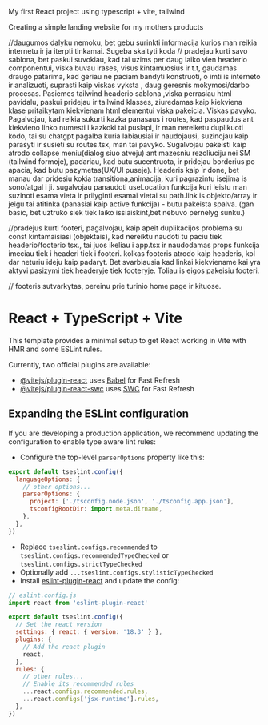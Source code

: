 My first React project using typescript + vite, tailwind

Creating a simple landing website for my mothers products

//daugumos dalyku nemoku, bet gebu surinkti informacija kurios man reikia internetu ir ja iterpti tinkamai. Sugeba skaityti koda
// pradejau kurti savo sablona, bet paskui suvokiau, kad tai uzims per daug laiko vien headerio componentui, viska buvau irases, visus kintamuosius ir t.t, gaudamas draugo patarima, kad geriau ne paciam bandyti konstruoti, o imti is interneto ir analizuoti, suprasti kaip viskas vyksta , daug geresnis mokymosi/darbo procesas. Pasiemes tailwind headerio sablona ,viska perrasiau html pavidalu, paskui pridejau ir tailwind klasses, ziuredamas kaip kiekviena klase pritaikytam kiekvienam html elementui viska pakeicia. Viskas pavyko. Pagalvojau, kad reikia sukurti kazka panasaus i routes, kad paspaudus ant kiekvieno linko numesti i kazkoki tai puslapi, ir man nereiketu duplikuoti kodo, tai su chatgpt pagalba kuria labiausiai ir naudojausi, suzinojau kaip parasyti ir susieti su routes.tsx, man tai pavyko. Sugalvojau pakeisti kaip atrodo collapse meniu(dialog siuo atveju) ant mazesniu rezoliuciju nei SM (tailwind formoje), padariau, kad butu sucentruota, ir pridejau borderius po apacia, kad butu pazymetas(UX/UI puseje). Headeris kaip ir done, bet manau dar pridesiu kokia transitiona,animacija, kuri pagrazintu isejima is sono/atgal i ji. sugalvojau panaudoti useLocation funkcija kuri leistu man suzinoti esama vieta ir prilyginti esamai vietai su path.link is objekto/array ir jeigu tai atitinka (panasiai kaip active funkcija) - butu pakeista spalva. (gan basic, bet uztruko siek tiek laiko issiaiskint,bet nebuvo pernelyg sunku.)

//pradejus kurti footeri, pagalvojau, kaip apeit duplikacijos problema su const kintamaisiasi (objektais), kad nereiktu naudoti tu paciu tiek headerio/footerio tsx., tai juos ikeliau i app.tsx ir naudodamas props funkcija imeciau tiek i headeri tiek i footeri. kolkas footeris atrodo kaip headeris, kol dar neturiu ideju kaip padaryt. Bet svarbiausia kad linkai kiekviename kai yra aktyvi pasizymi tiek headeryje tiek footeryje. Toliau is eigos pakeisiu footeri. 

// footeris sutvarkytas, pereinu prie turinio home page ir kituose.














# React + TypeScript + Vite

This template provides a minimal setup to get React working in Vite with HMR and some ESLint rules.

Currently, two official plugins are available:

- [@vitejs/plugin-react](https://github.com/vitejs/vite-plugin-react/blob/main/packages/plugin-react/README.md) uses [Babel](https://babeljs.io/) for Fast Refresh
- [@vitejs/plugin-react-swc](https://github.com/vitejs/vite-plugin-react-swc) uses [SWC](https://swc.rs/) for Fast Refresh

## Expanding the ESLint configuration

If you are developing a production application, we recommend updating the configuration to enable type aware lint rules:

- Configure the top-level `parserOptions` property like this:

```js
export default tseslint.config({
  languageOptions: {
    // other options...
    parserOptions: {
      project: ['./tsconfig.node.json', './tsconfig.app.json'],
      tsconfigRootDir: import.meta.dirname,
    },
  },
})
```

- Replace `tseslint.configs.recommended` to `tseslint.configs.recommendedTypeChecked` or `tseslint.configs.strictTypeChecked`
- Optionally add `...tseslint.configs.stylisticTypeChecked`
- Install [eslint-plugin-react](https://github.com/jsx-eslint/eslint-plugin-react) and update the config:

```js
// eslint.config.js
import react from 'eslint-plugin-react'

export default tseslint.config({
  // Set the react version
  settings: { react: { version: '18.3' } },
  plugins: {
    // Add the react plugin
    react,
  },
  rules: {
    // other rules...
    // Enable its recommended rules
    ...react.configs.recommended.rules,
    ...react.configs['jsx-runtime'].rules,
  },
})
```
